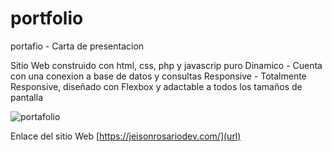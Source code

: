 # portfolio
portafio - Carta de presentacion


Sitio Web construido con html, css, php y javascrip puro
Dinamico - Cuenta con una conexion a base de datos y consultas
Responsive - Totalmente Responsive, diseñado con Flexbox y adactable a todos los tamaños de pantalla

![portafolio](https://user-images.githubusercontent.com/96961824/217219234-0c003ad9-2e61-457e-994b-e89038133ac4.PNG)

Enlace del sitio Web [https://jeisonrosariodev.com/](url)
